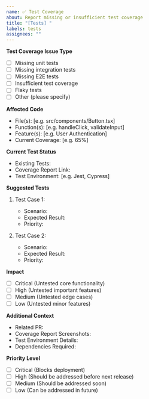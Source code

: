 ```yaml
---
name: ✅ Test Coverage
about: Report missing or insufficient test coverage
title: "[Tests] "
labels: tests
assignees: ""
---
```


**Test Coverage Issue Type**

- [ ] Missing unit tests
- [ ] Missing integration tests
- [ ] Missing E2E tests
- [ ] Insufficient test coverage
- [ ] Flaky tests
- [ ] Other (please specify)

**Affected Code**

- File(s): [e.g. src/components/Button.tsx]
- Function(s): [e.g. handleClick, validateInput]
- Feature(s): [e.g. User Authentication]
- Current Coverage: [e.g. 65%]

**Current Test Status**

- Existing Tests:
- Coverage Report Link:
- Test Environment: [e.g. Jest, Cypress]

**Suggested Tests**

1. Test Case 1:

   - Scenario:
   - Expected Result:
   - Priority:

2. Test Case 2:
   - Scenario:
   - Expected Result:
   - Priority:

**Impact**

- [ ] Critical (Untested core functionality)
- [ ] High (Untested important features)
- [ ] Medium (Untested edge cases)
- [ ] Low (Untested minor features)

**Additional Context**

- Related PR:
- Coverage Report Screenshots:
- Test Environment Details:
- Dependencies Required:

**Priority Level**

- [ ] Critical (Blocks deployment)
- [ ] High (Should be addressed before next release)
- [ ] Medium (Should be addressed soon)
- [ ] Low (Can be addressed in future)
